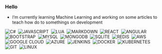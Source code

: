 ### Hello

- I’m currently learning Machine Learning and working on some articles to teach how do to somethings on development

![C#](https://img.shields.io/badge/C%23-239120?style=for-the-badge&logo=c-sharp&logoColor=white)&nbsp;
![JAVASCRIPT](https://img.shields.io/badge/JavaScript-323330?style=for-the-badge&logo=javascript&logoColor=F7DF1E)&nbsp;
![LUA](	https://img.shields.io/badge/Lua-2C2D72?style=for-the-badge&logo=lua&logoColor=white)&nbsp;
![MARKDOWN](https://img.shields.io/badge/Markdown-000000?style=for-the-badge&logo=markdown&logoColor=white)&nbsp;
![REACT](	https://img.shields.io/badge/React-20232A?style=for-the-badge&logo=react&logoColor=61DAFB)&nbsp;
![ANGULAR](https://img.shields.io/badge/Angular-DD0031?style=for-the-badge&logo=angular&logoColor=white)&nbsp;
![BOOTSTRAP](https://img.shields.io/badge/Bootstrap-563D7C?style=for-the-badge&logo=bootstrap&logoColor=white)&nbsp;
![MYSQL](https://img.shields.io/badge/MySQL-00000F?style=for-the-badge&logo=mysql&logoColor=white)&nbsp;
![MONGODB](https://img.shields.io/badge/MongoDB-4EA94B?style=for-the-badge&logo=mongodb&logoColor=white)&nbsp;
![SQLITE](https://img.shields.io/badge/SQLite-07405E?style=for-the-badge&logo=sqlite&logoColor=white)&nbsp;
![REDIS](https://img.shields.io/badge/Redis-D9281A?style=for-the-badge&logo=redis&logoColor=white)&nbsp;
![AWS](https://img.shields.io/badge/Amazon_AWS-232F3E?style=for-the-badge&logo=amazon-aws&logoColor=white)&nbsp;
![GOOGLE CLOUD](https://img.shields.io/badge/Google_Cloud-4285F4?style=for-the-badge&logo=google-cloud&logoColor=white)&nbsp;
![AZURE](https://img.shields.io/badge/Microsoft_Azure-0089D6?style=for-the-badge&logo=microsoft-azure&logoColor=white)&nbsp;
![JENKINS](https://img.shields.io/badge/Jenkins-D33833?style=for-the-badge&logo=jenkins&logoColor=white)&nbsp;
![DOCKER](https://img.shields.io/badge/Docker-2496ED?style=for-the-badge&logo=docker&logoColor=white)&nbsp;
![KUBERNETES](https://img.shields.io/badge/Kubernetes-326DE6?style=for-the-badge&logo=kubernetes&logoColor=white)&nbsp;
![GIT](https://img.shields.io/badge/Git-E34F26?style=for-the-badge&logo=git&logoColor=white)&nbsp;
![LINUX](https://img.shields.io/badge/Linux-E34F26?style=for-the-badge&logo=linux&logoColor=black)&nbsp;
